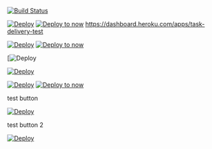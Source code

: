 [![Build Status](https://travis-ci.org/tasks-delivery/test.svg?branch=master)](https://travis-ci.org/tasks-delivery/task-delivery)


[![Deploy](https://www.herokucdn.com/deploy/button.svg)](https://heroku.com/deploy?template=https://github.com/tasks-delivery/task-delivery)
[![Deploy to now](https://deploy.now.sh/static/button.svg)](https://deploy.now.sh/?repo=https://github.com/tasks-delivery/task-delivery)
https://dashboard.heroku.com/apps/task-delivery-test



[![Deploy](https://www.herokucdn.com/deploy/button.svg)](https://heroku.com/deploy?template=https://github.com/Runscope/httpbin)
[![Deploy to now](https://deploy.now.sh/static/button.svg)](https://deploy.now.sh/?repo=https://github.com/tasks-delivery/task-delivery)


[![Deploy](https://deploy.now.sh/?repo=https://github.com/tasks-delivery/task-delivery&env=ZEIT_TOKEN)



<a href="https://heroku.com/deploy">
  <img src="https://www.herokucdn.com/deploy/button.svg" alt="Deploy">
  
  [![Deploy](https://www.herokucdn.com/deploy/button.svg)](https://heroku.com/deploy?template=https://github.com/tasks-delivery/task-delivery)
[![Deploy to now](https://deploy.now.sh/static/button.svg)](https://deploy.now.sh/?repo=https://github.com/tasks-delivery/task-delivery)
</a>


 test button

<a href="https://heroku.com/deploy?template=https://github.com/tasks-delivery/task-delivery">
  <img src="https://www.herokucdn.com/deploy/button.svg" alt="Deploy">
</a>

 
 test button 2
 
<a href="https://heroku.com/deploy">
  <img src="https://www.herokucdn.com/deploy/button.svg" alt="Deploy">
</a>
